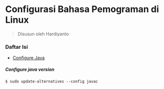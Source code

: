 # Configurasi Bahasa Pemograman di Linux
> Disusun oleh Hardiyanto


### Daftar Isi
* [Configure Java](#configure-java-version)


##### Configure java version
```
$ sudo update-alternatives --config javac
```
